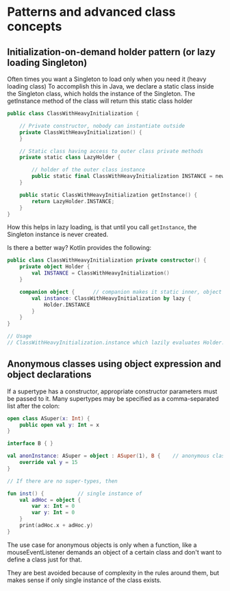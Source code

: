 # Patterns and advanced class concepts

## Initialization-on-demand holder pattern (or lazy loading Singleton)

Often times you want a Singleton to load only when you need it (heavy loading class)
To accomplish this in Java, we declare a static class inside the Singleton class, which holds the
instance of the Singleton. The getInstance method of the class will return this static class holder
```kotlin
public class ClassWithHeavyInitialization {

    // Private constructor, nobody can instantiate outside
    private ClassWithHeavyInitialization() {
    }

    // Static class having access to outer class private methods
    private static class LazyHolder {

        // holder of the outer class instance
        public static final ClassWithHeavyInitialization INSTANCE = new ClassWithHeavyInitialization();
    }

    public static ClassWithHeavyInitialization getInstance() {
        return LazyHolder.INSTANCE;
    }
}
```
How this helps in lazy loading, is that until you call `getInstance`, the Singleton instance is never created.

Is there a better way? Kotlin provides the following:
```kotlin
public class ClassWithHeavyInitialization private constructor() {
    private object Holder {
        val INSTANCE = ClassWithHeavyInitialization()
    }

    companion object {      // companion makes it static inner, object makes it singleton
        val instance: ClassWithHeavyInitialization by lazy {
            Holder.INSTANCE
        }
    }
}

// Usage
// ClassWithHeavyInitialization.instance which lazily evaluates Holder.INSTANCE
```
## Anonymous classes using object expression and object declarations

If a supertype has a constructor, appropriate constructor parameters must be passed to it.
Many supertypes may be specified as a comma-separated list after the colon:
```kotlin
open class ASuper(x: Int) {
    public open val y: Int = x
}

interface B { }

val anonInstance: ASuper = object : ASuper(1), B {    // anonymous class's instance
    override val y = 15
}

// If there are no super-types, then

fun inst() {           // single instance of
    val adHoc = object {
        var x: Int = 0
        var y: Int = 0
    }
    print(adHoc.x + adHoc.y)
}
```
The use case for anonymous objects is only when a function, like a mouseEventListener
demands an object of a certain class and don't want to define a class just for that.

They are best avoided because of complexity in the rules around them, but makes sense if only single instance of the class exists.
